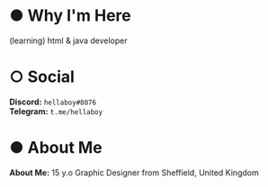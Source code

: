 # ● Why I'm Here
(learning) html & java developer <br>

# ○ Social
**Discord:** ``hellaboy#8076``<br>
**Telegram:** ``t.me/hellaboy``<br>

# ● About Me
**About Me:** 15 y.o Graphic Designer from Sheffield, United Kingdom <br>
